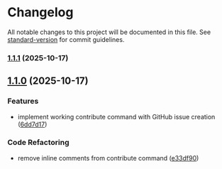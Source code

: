 # Changelog

All notable changes to this project will be documented in this file. See [standard-version](https://github.com/conventional-changelog/standard-version) for commit guidelines.

### [1.1.1](https://github.com/codewizwit/human-in-the-loop/compare/v1.1.0...v1.1.1) (2025-10-17)

## [1.1.0](https://github.com/codewizwit/human-in-the-loop/compare/v1.0.10...v1.1.0) (2025-10-17)

### Features

- implement working contribute command with GitHub issue creation ([6dd7d17](https://github.com/codewizwit/human-in-the-loop/commit/6dd7d179f5a1503137b74caa6ffdab038ea87ae6))

### Code Refactoring

- remove inline comments from contribute command ([e33df90](https://github.com/codewizwit/human-in-the-loop/commit/e33df9058b4cead6708d6d3e88767f7d8cb97861))
